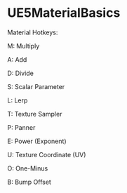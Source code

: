 # UE5MaterialBasics

Material Hotkeys:

M: Multiply

A: Add

D: Divide

S: Scalar Parameter

L: Lerp

T: Texture Sampler

P: Panner

E: Power (Exponent)

U: Texture Coordinate (UV)

O: One-Minus

B: Bump Offset